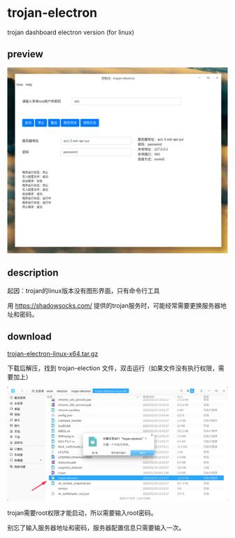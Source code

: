 # trojan-electron

trojan dashboard electron version (for linux)

## preview

![preview](package/preview.png)

## description

起因：trojan的linux版本没有图形界面，只有命令行工具

用 https://shadowsocks.com/ 提供的trojan服务时，可能经常需要更换服务器地址和密码。

## download

[trojan-electron-linux-x64.tar.gz](./package/trojan-electron-linux-x64.tar.gz)

下载后解压，找到 trojan-election 文件，双击运行（如果文件没有执行权限，需要加上）

![operation](package/operation.png)

trojan需要root权限才能启动，所以需要输入root密码。

别忘了输入服务器地址和密码，服务器配置信息只需要输入一次。

